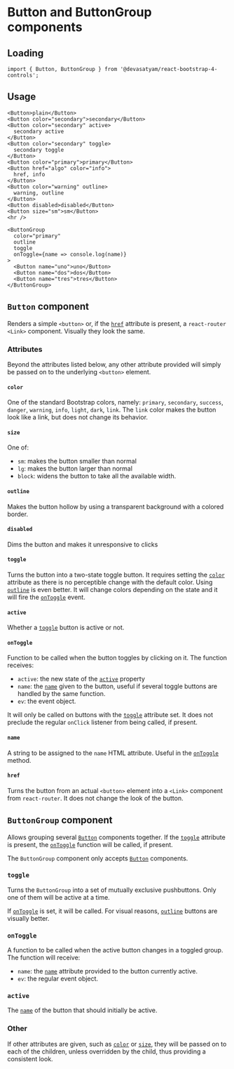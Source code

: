# Button and ButtonGroup components

## Loading

```
import { Button, ButtonGroup } from '@devasatyam/react-bootstrap-4-controls';
```

## Usage

```
<Button>plain</Button>
<Button color="secondary">secondary</Button>
<Button color="secondary" active>
  secondary active
</Button>
<Button color="secondary" toggle>
  secondary toggle
</Button>
<Button color="primary">primary</Button>
<Button href="algo" color="info">
  href, info
</Button>
<Button color="warning" outline>
  warning, outline
</Button>
<Button disabled>disabled</Button>
<Button size="sm">sm</Button>
<hr />

<ButtonGroup
  color="primary"
  outline
  toggle
  onToggle={name => console.log(name)}
>
  <Button name="uno">uno</Button>
  <Button name="dos">dos</Button>
  <Button name="tres">tres</Button>
</ButtonGroup>
```

## `Button` component

Renders a simple `<button>` or, if the [`href`](#href) attribute is present, a `react-router` `<Link>` component. Visually they look the same.

### Attributes

Beyond the attributes listed below, any other attribute provided will simply be passed on to the underlying `<button>` element.

#### `color`

One of the standard Bootstrap colors, namely: `primary`, `secondary`, `success`, `danger`, `warning`, `info`, `light`, `dark`, `link`. The `link` color makes the button look like a link, but does not change its behavior.

#### `size`

One of:

* `sm`: makes the button smaller than normal
* `lg`: makes the button larger than normal
* `block`: widens the button to take all the available width.

#### `outline`

Makes the button hollow by using a transparent background with a colored border.

#### `disabled`

Dims the button and makes it unresponsive to clicks

#### `toggle`

Turns the button into a two-state toggle button. It requires setting the [`color`](#color) attribute as there is no perceptible change with the default color. Using [`outline`](#outline) is even better. It will change colors depending on the state and it will fire the [`onToggle`](#ontoggle) event.

#### `active`

Whether a [`toggle`](#toggle) button is active or not.

#### `onToggle`

Function to be called when the button toggles by clicking on it. The function receives:

* `active`: the new state of the [`active`](#active) property
* `name`: the [`name`](#b-name) given to the button, useful if several toggle buttons are handled by the same function.
* `ev`: the event object.

It will only be called on buttons with the [`toggle`](#toggle) attribute set. It does not preclude the regular `onClick` listener from being called, if present.

<a name="b-name"></a>

#### `name`

A string to be assigned to the `name` HTML attribute. Useful in the [`onToggle`](#ontoggle) method.

#### `href`

Turns the button from an actual `<button>` element into a `<Link>` component from `react-router`. It does not change the look of the button.

## `ButtonGroup` component

Allows grouping several [`Button`](#button) components together. If the [`toggle`](#bg-toggle) attribute is present, the [`onToggle`](#bg-ontoggle) function will be called, if present.

The `ButtonGroup` component only accepts [`Button`](#button) components.

<a name="bg-toggle" ></a>

### `toggle`

Turns the `ButtonGroup` into a set of mutually exclusive pushbuttons. Only one of them will be active at a time.

If [`onToggle`](#bg-ontoggle) is set, it will be called. For visual reasons, [`outline`](#outline) buttons are visually better.

<a name="bg-ontoggle"></a>

### `onToggle`

A function to be called when the active button changes in a toggled group. The function will receive:

* `name`: the [`name`](#b-name) attribute provided to the button currently active.
* `ev`: the regular event object.

### `active`

The [`name`](#b-name) of the button that should initially be active.

### Other

If other attributes are given, such as [`color`](#color) or [`size`](#size), they will be passed on to each of the children, unless overridden by the child, thus providing a consistent look.
